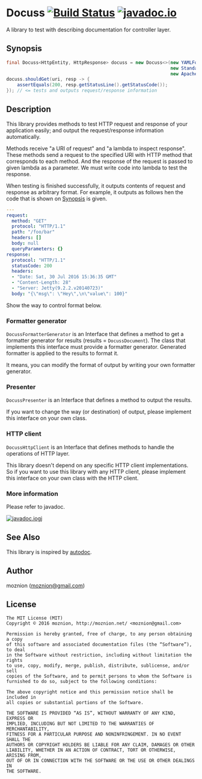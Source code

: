 Docuss [![Build Status](https://travis-ci.org/moznion/docuss.svg?branch=master)](https://travis-ci.org/moznion/docuss) [![javadoc.io](https://javadocio-badges.herokuapp.com/net.moznion/docuss/badge.svg)](https://javadocio-badges.herokuapp.com/net.moznion/docuss)
==

A library to test with describing documentation for controller layer.

Synopsis
--

```java
final Docuss<HttpEntity, HttpResponse> docuss = new Docuss<>(new YAMLFormatterGenerator(),
                                                             new StandardOutPresenter(),
                                                             new ApacheHttpclient());
docuss.shouldGet(uri, resp -> {
    assertEquals(200, resp.getStatusLine().getStatusCode());
}); // <= tests and outputs request/response information
```

Description
--

This library provides methods to test HTTP request and response of your application easily; and output the request/response information automatically.

Methods receive "a URI of request" and "a lambda to inspect response".
These methods send a request to the specified URI with HTTP method that corresponds to each method.
And the response of the request is passed to given lambda as a parameter.
We must write code into lambda to test the response.

When testing is finished successfully, it outputs contents of request and response as arbitrary format.
For example, it outputs as follows hen the code that is shown on [Synopsis](#Synopsis) is given.

```yaml
---
request:
  method: "GET"
  protocol: "HTTP/1.1"
  path: "/foo/bar"
  headers: []
  body: null
  queryParameters: {}
response:
  protocol: "HTTP/1.1"
  statusCode: 200
  headers:
  - "Date: Sat, 30 Jul 2016 15:36:35 GMT"
  - "Content-Length: 28"
  - "Server: Jetty(9.2.2.v20140723)"
  body: "{\"msg\": \"Hey\",\n\"value\": 100}"
```

Show the way to control format below.

### Formatter generator

`DocussFormatterGenerator` is an Interface that defines a method to get a formatter generator for results (results = `DocussDocument`).
The class that implements this interface must provide a formatter generator.
Generated formatter is applied to the results to format it.

It means, you can modify the format of output by writing your own formatter generator.

### Presenter

`DocussPresenter` is an Interface that defines a method to output the results.

If you want to change the way (or destination) of output, please implement this interface on your own class.

### HTTP client

`DocussHttpClient` is an Interface that defines methods to handle the operations of HTTP layer.

This library doesn't depend on any specific HTTP client implementations.
So if you want to use this library with any HTTP client, please implement this interface on your own class with the HTTP client.

### More information

Please refer to javadoc.

[![javadoc.io](https://javadocio-badges.herokuapp.com/net.moznion/docuss/badge.svg)](https://javadocio-badges.herokuapp.com/net.moznion/docuss)gj

See Also
--

This library is inspired by [autodoc](https://github.com/r7kamura/autodoc).

Author
--

moznion (<moznion@gmail.com>)

License
--

```
The MIT License (MIT)
Copyright © 2016 moznion, http://moznion.net/ <moznion@gmail.com>

Permission is hereby granted, free of charge, to any person obtaining a copy
of this software and associated documentation files (the “Software”), to deal
in the Software without restriction, including without limitation the rights
to use, copy, modify, merge, publish, distribute, sublicense, and/or sell
copies of the Software, and to permit persons to whom the Software is
furnished to do so, subject to the following conditions:

The above copyright notice and this permission notice shall be included in
all copies or substantial portions of the Software.

THE SOFTWARE IS PROVIDED “AS IS”, WITHOUT WARRANTY OF ANY KIND, EXPRESS OR
IMPLIED, INCLUDING BUT NOT LIMITED TO THE WARRANTIES OF MERCHANTABILITY,
FITNESS FOR A PARTICULAR PURPOSE AND NONINFRINGEMENT. IN NO EVENT SHALL THE
AUTHORS OR COPYRIGHT HOLDERS BE LIABLE FOR ANY CLAIM, DAMAGES OR OTHER
LIABILITY, WHETHER IN AN ACTION OF CONTRACT, TORT OR OTHERWISE, ARISING FROM,
OUT OF OR IN CONNECTION WITH THE SOFTWARE OR THE USE OR OTHER DEALINGS IN
THE SOFTWARE.
```

